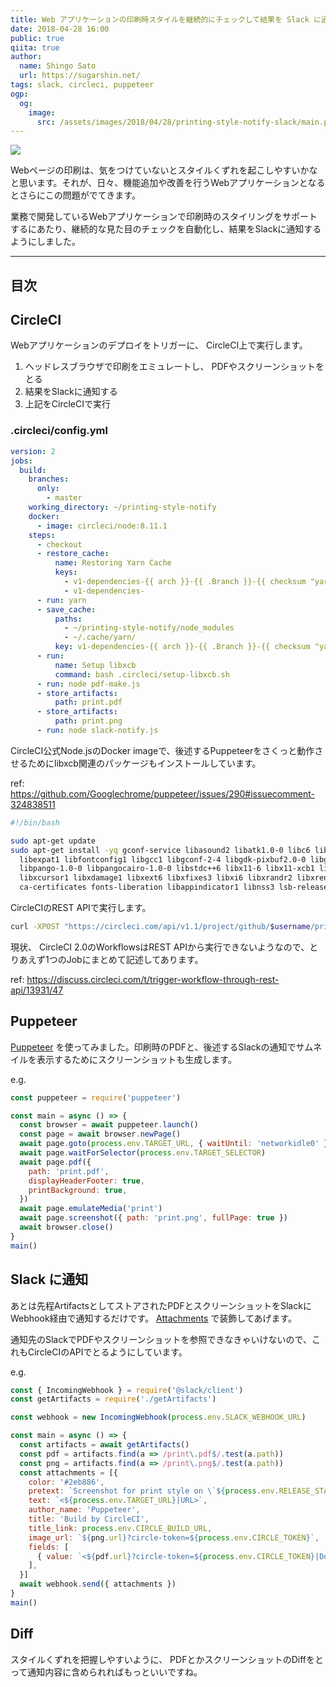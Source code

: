 ```yaml
---
title: Web アプリケーションの印刷時スタイルを継続的にチェックして結果を Slack に通知する
date: 2018-04-28 16:00
public: true
qiita: true
author:
  name: Shingo Sato
  url: https://sugarshin.net/
tags: slack, circleci, puppeteer
ogp:
  og:
    image:
      src: /assets/images/2018/04/28/printing-style-notify-slack/main.png
---
```


![](/assets/images/2018/04/28/printing-style-notify-slack/main.png)

Webページの印刷は、気をつけていないとスタイルくずれを起こしやすいかなと思います。それが、日々、機能追加や改善を行うWebアプリケーションとなるとさらにこの問題がでてきます。

業務で開発しているWebアプリケーションで印刷時のスタイリングをサポートするにあたり、継続的な見た目のチェックを自動化し、結果をSlackに通知するようにしました。

***

## 目次

## CircleCI

Webアプリケーションのデプロイをトリガーに、 CircleCI上で実行します。

1. ヘッドレスブラウザで印刷をエミュレートし、 PDFやスクリーンショットをとる
2. 結果をSlackに通知する
3. 上記をCircleCIで実行

### .circleci/config.yml

```yaml
version: 2
jobs:
  build:
    branches:
      only:
        - master
    working_directory: ~/printing-style-notify
    docker:
      - image: circleci/node:8.11.1
    steps:
      - checkout
      - restore_cache:
          name: Restoring Yarn Cache
          keys:
            - v1-dependencies-{{ arch }}-{{ .Branch }}-{{ checksum "yarn.lock" }}
            - v1-dependencies-
      - run: yarn
      - save_cache:
          paths:
            - ~/printing-style-notify/node_modules
            - ~/.cache/yarn/
          key: v1-dependencies-{{ arch }}-{{ .Branch }}-{{ checksum "yarn.lock" }}
      - run:
          name: Setup libxcb
          command: bash .circleci/setup-libxcb.sh
      - run: node pdf-make.js
      - store_artifacts:
          path: print.pdf
      - store_artifacts:
          path: print.png
      - run: node slack-notify.js
```

CircleCI公式Node.jsのDocker imageで、後述するPuppeteerをさくっと動作させるためにlibxcb関連のパッケージもインストールしています。

ref: https://github.com/Googlechrome/puppeteer/issues/290#issuecomment-324838511

```bash
#!/bin/bash

sudo apt-get update
sudo apt-get install -yq gconf-service libasound2 libatk1.0-0 libc6 libcairo2 libcups2 libdbus-1-3 \
  libexpat1 libfontconfig1 libgcc1 libgconf-2-4 libgdk-pixbuf2.0-0 libglib2.0-0 libgtk-3-0 libnspr4 \
  libpango-1.0-0 libpangocairo-1.0-0 libstdc++6 libx11-6 libx11-xcb1 libxcb1 libxcomposite1 \
  libxcursor1 libxdamage1 libxext6 libxfixes3 libxi6 libxrandr2 libxrender1 libxss1 libxtst6 \
  ca-certificates fonts-liberation libappindicator1 libnss3 lsb-release xdg-utils wget
```

CircleCIのREST APIで実行します。

```bash
curl -XPOST "https://circleci.com/api/v1.1/project/github/$username/printing-style-notify?circle-token=$CIRCLE_TOKEN"
```

現状、 CircleCI 2.0のWorkflowsはREST APIから実行できないようなので、とりあえず1つのJobにまとめて記述してあります。

ref: https://discuss.circleci.com/t/trigger-workflow-through-rest-api/13931/47

## Puppeteer

[Puppeteer](https://github.com/GoogleChrome/puppeteer) を使ってみました。印刷時のPDFと、後述するSlackの通知でサムネイルを表示するためにスクリーンショットも生成します。

e.g.

```js
const puppeteer = require('puppeteer')

const main = async () => {
  const browser = await puppeteer.launch()
  const page = await browser.newPage()
  await page.goto(process.env.TARGET_URL, { waitUntil: 'networkidle0' })
  await page.waitForSelector(process.env.TARGET_SELECTOR)
  await page.pdf({
    path: 'print.pdf',
    displayHeaderFooter: true,
    printBackground: true,
  })
  await page.emulateMedia('print')
  await page.screenshot({ path: 'print.png', fullPage: true })
  await browser.close()
}
main()
```

## Slack に通知

あとは先程ArtifactsとしてストアされたPDFとスクリーンショットをSlackにWebhook経由で通知するだけです。 [Attachments](https://api.slack.com/docs/message-attachments) で装飾してあげます。

通知先のSlackでPDFやスクリーンショットを参照できなきゃいけないので、これもCircleCIのAPIでとるようにしています。

e.g.

```js
const { IncomingWebhook } = require('@slack/client')
const getArtifacts = require('./getArtifacts')

const webhook = new IncomingWebhook(process.env.SLACK_WEBHOOK_URL)

const main = async () => {
  const artifacts = await getArtifacts()
  const pdf = artifacts.find(a => /print\.pdf$/.test(a.path))
  const png = artifacts.find(a => /print\.png$/.test(a.path))
  const attachments = [{
    color: '#2eb886',
    pretext: `Screenshot for print style on \`${process.env.RELEASE_STAGE}\``,
    text: `<${process.env.TARGET_URL}|URL>`,
    author_name: 'Puppeteer',
    title: 'Build by CircleCI',
    title_link: process.env.CIRCLE_BUILD_URL,
    image_url: `${png.url}?circle-token=${process.env.CIRCLE_TOKEN}`,
    fields: [
      { value: `<${pdf.url}?circle-token=${process.env.CIRCLE_TOKEN}|Download PDF>` },
    ],
  }]
  await webhook.send({ attachments })
}
main()
```

## Diff

スタイルくずれを把握しやすいように、 PDFとかスクリーンショットのDiffをとって通知内容に含められればもっといいですね。
